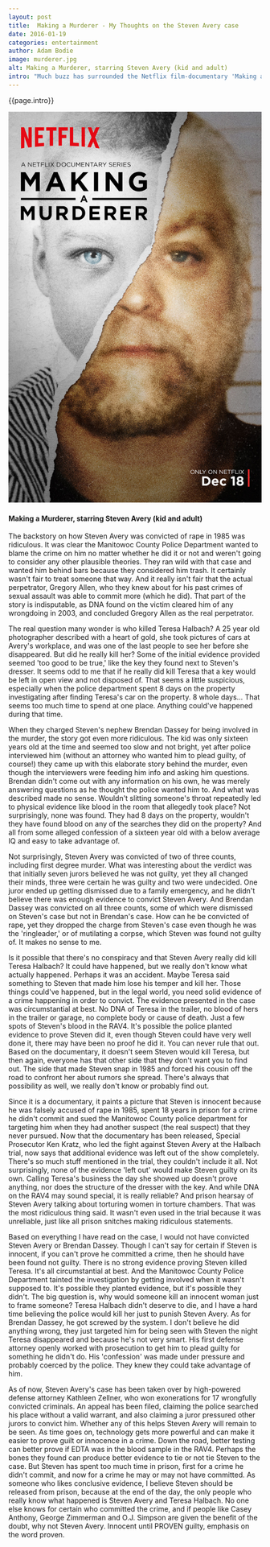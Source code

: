 ```yaml
---
layout: post
title:  Making a Murderer - My Thoughts on the Steven Avery case
date: 2016-01-19
categories: entertainment
author: Adam Bodie
image: murderer.jpg
alt: Making a Murderer, starring Steven Avery (kid and adult)
intro: "Much buzz has surrounded the Netflix film-documentary 'Making a Murderer,' about a Wisconsin man named Steven Avery who spent 18 years in prison for a crime he didn't commit, only to get charged and convicted of murder just two years after his release from prison.  The show and the case has attracted a lot of attention, getting enough votes for a petition on the White House's website to require the White House to answer the petition (F.Y.I. Obama can't pardon Steven Avery as the case was tried in state court, not the federal court).  The big question on everyone's mind, did Steven Avery really kill Teresa Halbach, or did someone frame him for exposing corruption for his false conviction?  Here are my thoughts on the case."
---
```


<div class="article">
<p>{{page.intro}}</p>


<div class="blog-pic">
		<img src="/img/murderer.jpg" data-toggle="tooltip" title="Making a Murderer, starring Steven Avery (kid and adult)" class="image block img-responsive">
	<h4>Making a Murderer, starring Steven Avery (kid and adult)</h4>
</div>
<p>The backstory on how Steven Avery was convicted of rape in 1985 was ridiculous.  It was clear the Manitowoc County Police Department wanted to blame the crime on him no matter whether he did it or not and weren't going to consider any other plausible theories.  They ran wild with that case and wanted him behind bars because they considered him trash.  It certainly wasn't fair to treat someone that way.  And it really isn't fair that the actual perpetrator, Gregory Allen, who they knew about for his past crimes of sexual assault was able to commit more (which he did).  That part of the story is indisputable, as DNA found on the victim cleared him of any wrongdoing in 2003, and concluded Gregory Allen as the real perpetrator.</p>

<p>The real question many wonder is who killed Teresa Halbach?  A 25 year old photographer described with a heart of gold, she took pictures of cars at Avery's workplace, and was one of the last people to see her before she disappeared.  But did he really kill her?  Some of the initial evidence provided seemed 'too good to be true,' like the key they found next to Steven's dresser.  It seems odd to me that if he really did kill Teresa that a key would be left in open view and not disposed of.  That seems a little suspicious, especially when the police department spent 8 days on the property investigating after finding Teresa's car on the property.  8 whole days…  That seems too much time to spend at one place.  Anything could've happened during that time.</p>

<p>When they charged Steven's nephew Brendan Dassey for being involved in the murder, the story got even more ridiculous.  The kid was only sixteen years old at the time and seemed too slow and not bright, yet after police interviewed him (without an attorney who wanted him to plead guilty, of course!) they came up with this elaborate story behind the murder, even though the interviewers were feeding him info and asking him questions.  Brendan didn't come out with any information on his own, he was merely answering questions as he thought the police wanted him to.  And what was described made no sense.  Wouldn't slitting someone's throat repeatedly led to physical evidence like blood in the room that allegedly took place?  Not surprisingly, none was found.  They had 8 days on the property, wouldn't they have found blood on any of the searches they did on the property?  And all from some alleged confession of a sixteen year old with a below average IQ and easy to take advantage of.</p>

<p>Not surprisingly, Steven Avery was convicted of two of three counts, including first degree murder.  What was interesting about the verdict was that initially seven jurors believed he was not guilty, yet they all changed their minds, three were certain he was guilty and two were undecided.  One juror ended up getting dismissed due to a family emergency, and he didn't believe there was enough evidence to convict Steven Avery.  And Brendan Dassey was convicted on all three counts, some of which were dismissed on Steven's case but not in Brendan's case.  How can he be convicted of rape, yet they dropped the charge from Steven's case even though he was the 'ringleader,' or of mutilating a corpse, which Steven was found not guilty of.  It makes no sense to me.</p>

<p>Is it possible that there's no conspiracy and that Steven Avery really did kill Teresa Halbach?  It could have happened, but we really don't know what actually happened.  Perhaps it was an accident.  Maybe Teresa said something to Steven that made him lose his temper and kill her.  Those things could've happened, but in the legal world, you need solid evidence of a crime happening in order to convict.  The evidence presented in the case was circumstantial at best.  No DNA of Teresa in the trailer, no blood of hers in the trailer or garage, no complete body or cause of death.  Just a few spots of Steven's blood in the RAV4.  It's possible the police planted evidence to prove Steven did it, even though Steven could have very well done it, there may have been no proof he did it.  You can never rule that out.  Based on the documentary, it doesn't seem Steven would kill Teresa, but then again, everyone has that other side that they don't want you to find out.  The side that made Steven snap in 1985 and forced his cousin off the road to confront her about rumors she spread.  There's always that possibility as well, we really don't know or probably find out.</p>

<p>Since it is a documentary, it paints a picture that Steven is innocent because he was falsely accused of rape in 1985, spent 18 years in prison for a crime he didn't commit and sued the Manitowoc County police department for targeting him when they had another suspect (the real suspect) that they never pursued.  Now that the documentary has been released, Special Prosecutor Ken Kratz, who led the fight against Steven Avery at the Halbach trial, now says that additional evidence was left out of the show completely.  There's so much stuff mentioned in the trial, they couldn't include it all.  Not surprisingly, none of the evidence 'left out' would make Steven guilty on its own.  Calling Teresa's business the day she showed up doesn't prove anything, nor does the structure of the dresser with the key.  And while DNA on the RAV4 may sound special, it is really reliable?  And prison hearsay of Steven Avery talking about torturing women in torture chambers.  That was the most ridiculous thing said.  It wasn't even used in the trial because it was unreliable, just like all prison snitches making ridiculous statements.</p>

<p>Based on everything I have read on the case, I would not have convicted Steven Avery or Brendan Dassey.  Though I can't say for certain if Steven is innocent, if you can't prove he committed a crime, then he should have been found not guilty.  There is no strong evidence proving Steven killed Teresa.  It's all circumstantial at best.  And the Manitowoc County Police Department tainted the investigation by getting involved when it wasn't supposed to.  It's possible they planted evidence, but it's possible they didn't.  The big question is, why would someone kill an innocent woman just to frame someone?  Teresa Halbach didn't deserve to die, and I have a hard time believing the police would kill her just to punish Steven Avery.  As for Brendan Dassey, he got screwed by the system.  I don't believe he did anything wrong, they just targeted him for being seen with Steven the night Teresa disappeared and because he's not very smart.  His first defense attorney openly worked with prosecution to get him to plead guilty for something he didn't do.  His 'confession' was made under pressure and probably coerced by the police.  They knew they could take advantage of him.</p>

<p>As of now, Steven Avery's case has been taken over by high-powered defense attorney Kathleen Zellner, who won exonerations for 17 wrongfully convicted criminals.  An appeal has been filed, claiming the police searched his place without a valid warrant, and also claiming a juror pressured other jurors to convict him.  Whether any of this helps Steven Avery will remain to be seen.  As time goes on, technology gets more powerful and can make it easier to prove guilt or innocence in a crime.  Down the road, better testing can better prove if EDTA was in the blood sample in the RAV4.  Perhaps the bones they found can produce better evidence to tie or not tie Steven to the case.  But Steven has spent too much time in prison, first for a crime he didn't commit, and now for a crime he may or may not have committed.  As someone who likes conclusive evidence, I believe Steven should be released from prison, because at the end of the day, the only people who really know what happened is Steven Avery and Teresa Halbach.  No one else knows for certain who committed the crime, and if people like Casey Anthony, George Zimmerman and O.J. Simpson are given the benefit of the doubt, why not Steven Avery.  Innocent until PROVEN guilty, emphasis on the word proven.</p>

</div>
